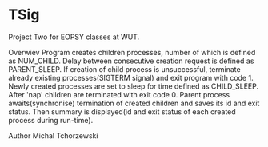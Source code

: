 # TSig

Project Two for EOPSY classes at WUT.

Overwiev
Program creates children processes, number of which is defined as NUM_CHILD. Delay between consecutive creation request is defined as PARENT_SLEEP.
If creation of child process is unsuccessful, terminate already existing processes(SIGTERM signal) and exit program with code 1.
Newly created processes are set to sleep for time defined as CHILD_SLEEP. After \'nap\' children are terminated with exit code 0. Parent process awaits(synchronise) termination of created children and saves its id and exit status.
Then summary is displayed(id and exit status of each created process during run-time).

Author Michal Tchorzewski
